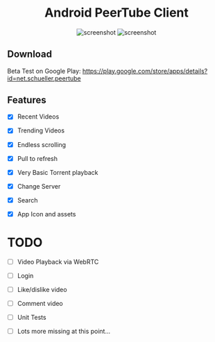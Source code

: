 <h1 align="center">
  Android PeerTube Client 
</h1>

<h4 align="center">
</h4>

<p align="center">
    <img src="https://raw.githubusercontent.com/sschueller/peertube-android/develop/Screenshot2.jpg" alt="screenshot" />
    <img src="https://raw.githubusercontent.com/sschueller/peertube-android/develop/Screenshot1.png" alt="screenshot" />
</p>

## Download
Beta Test on Google Play: https://play.google.com/store/apps/details?id=net.schueller.peertube

## Features

- [X] Recent Videos
- [X] Trending Videos
- [X] Endless scrolling
- [X] Pull to refresh
- [X] Very Basic Torrent playback
- [X] Change Server
- [X] Search
- [X] App Icon and assets


# TODO
- [ ] Video Playback via WebRTC
- [ ] Login
- [ ] Like/dislike video
- [ ] Comment video
- [ ] Unit Tests


- [ ] Lots more missing at this point...


